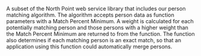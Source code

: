 A subset of the North Point web service library that includes our person matching algorithm. The algorithm accepts person data as function parameters with a Match Percent Minimum. A weight is calculated for each potentially matching person and those persons with a higher weight than the Match Percent Minimum are returned to from the function. The function also determines if each matching person is an exact match, so that an application using this function could automatically merge persons.
